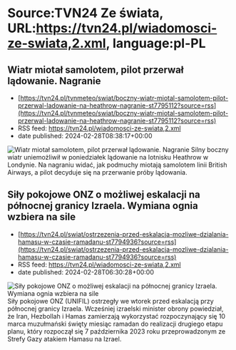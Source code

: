 # Source:TVN24 Ze świata, URL:https://tvn24.pl/wiadomosci-ze-swiata,2.xml, language:pl-PL

## Wiatr miotał samolotem, pilot przerwał lądowanie. Nagranie
 - [https://tvn24.pl/tvnmeteo/swiat/boczny-wiatr-miotal-samolotem-pilot-przerwal-ladowanie-na-heathrow-nagranie-st7795112?source=rss](https://tvn24.pl/tvnmeteo/swiat/boczny-wiatr-miotal-samolotem-pilot-przerwal-ladowanie-na-heathrow-nagranie-st7795112?source=rss)
 - RSS feed: https://tvn24.pl/wiadomosci-ze-swiata,2.xml
 - date published: 2024-02-28T08:38:17+00:00

<img alt="Wiatr miotał samolotem, pilot przerwał lądowanie. Nagranie" src="https://tvn24.pl/tvnmeteo/najnowsze/cdn-zdjecie-azgo6f-2024-02-27t135214z_1_lwd379527022024rp1_rtrwnev_c_3795-britain-weather-plane-landing-ugc-0004-7795097/alternates/LANDSCAPE_1280" />
    Silny boczny wiatr uniemożliwił w poniedziałek lądowanie na lotnisku Heathrow w Londynie. Na nagraniu widać, jak podmuchy miotają samolotem linii British Airways, a pilot decyduje się na przerwanie próby lądowania.

## Siły pokojowe ONZ o możliwej eskalacji na północnej granicy Izraela. Wymiana ognia wzbiera na sile
 - [https://tvn24.pl/swiat/ostrzezenia-przed-eskalacja-mozliwe-dzialania-hamasu-w-czasie-ramadanu-st7794936?source=rss](https://tvn24.pl/swiat/ostrzezenia-przed-eskalacja-mozliwe-dzialania-hamasu-w-czasie-ramadanu-st7794936?source=rss)
 - RSS feed: https://tvn24.pl/wiadomosci-ze-swiata,2.xml
 - date published: 2024-02-28T06:30:28+00:00

<img alt="Siły pokojowe ONZ o możliwej eskalacji na północnej granicy Izraela. Wymiana ognia wzbiera na sile" src="https://tvn24.pl/najnowsze/cdn-zdjecie-o0efex-sily-pokojowe-onz-ostrzegly-przed-eskalacja-na-granicy-z-izraelem-7794935/alternates/LANDSCAPE_1280" />
    Siły pokojowe ONZ (UNIFIL) ostrzegły we wtorek przed eskalacją przy północnej granicy Izraela. Wcześniej izraelski minister obrony powiedział, że Iran, Hezbollah i Hamas zamierzają wykorzystać rozpoczynający się 10 marca muzułmański święty miesiąc ramadan do realizacji drugiego etapu planu, który rozpoczął się 7 października 2023 roku przeprowadzonym ze Strefy Gazy atakiem Hamasu na Izrael.


